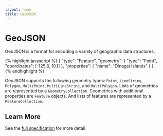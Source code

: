 ```yaml
---
layout: home
title: GeoJSON
---
```


# GeoJSON

GeoJSON is a format for encoding a variety of geographic data structures.

{% highlight javascript %}
{
  "type": "Feature",
  "geometry": {
    "type": "Point",
    "coordinates": [-125.6, 10.1]
  },
  "properties": {
    "name": "Dinagat Islands"
  }
}
{% endhighlight %}

GeoJSON supports the following geometry types: `Point`, `LineString`, `Polygon`,
`MultiPoint`, `MultiLineString`,  and `MultiPolygon`.  Lists of geometries are
represented by a `GeometryCollection`.  Geometries with additional properties
are `Feature` objects.  And lists of features are represented by a
`FeatureCollection`.

## Learn More

See the [full specification](http://geojson.org/geojson-spec.html) for more
detail.
